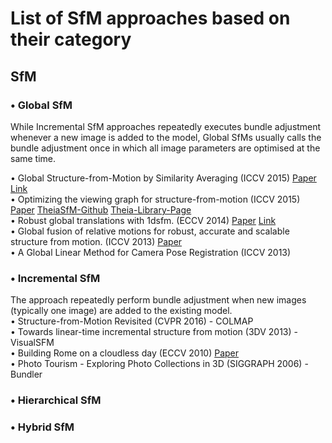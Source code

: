 # List of SfM approaches based on their category<br>

## SfM
### •	Global SfM<br>
While Incremental SfM approaches repeatedly executes bundle adjustment whenever a new image is added to the model, Global SfMs usually calls the bundle adjustment once in which all image parameters are optimised at the same time.<br>

•	Global Structure-from-Motion by Similarity Averaging (ICCV 2015) [Paper](http://openaccess.thecvf.com/content_iccv_2015/papers/Cui_Global_Structure-From-Motion_by_ICCV_2015_paper.pdf)  [Link](https://zhpcui.github.io/projects/ICCV2015_SfM/index.html)<br>
•	Optimizing the viewing graph for structure-from-motion (ICCV 2015) [Paper](http://openaccess.thecvf.com/content_iccv_2015/papers/Sweeney_Optimizing_the_Viewing_ICCV_2015_paper.pdf)  [TheiaSfM-Github](https://github.com/sweeneychris/TheiaSfM)  [Theia-Library-Page](http://www.theia-sfm.org/)<br>
•	Robust global translations with 1dsfm. (ECCV 2014) [Paper](http://www.cs.cornell.edu/projects/1dsfm/docs/1DSfM_ECCV14.pdf)   [Link](http://www.cs.cornell.edu/projects/1dsfm/)<br>
•	Global fusion of relative motions for robust, accurate and scalable structure from motion. (ICCV 2013) [Paper](http://openaccess.thecvf.com/content_iccv_2013/papers/Moulon_Global_Fusion_of_2013_ICCV_paper.pdf)<br>
•	A Global Linear Method for Camera Pose Registration (ICCV 2013)<br>
### •	Incremental SfM<br>
The approach repeatedly perform bundle adjustment when new images (typically one image) are added to the existing model.<br>
•	Structure-from-Motion Revisited (CVPR 2016) - COLMAP<br>
•	Towards linear-time incremental structure from motion (3DV 2013) - VisualSFM<br>
•	Building Rome on a cloudless day (ECCV 2010) [Paper](http://cs.unc.edu/~jmf/publications/Frahm_et_al_ReconstructionFromPhotoCollection.pdf) <br>
•	Photo Tourism - Exploring Photo Collections in 3D (SIGGRAPH 2006) - Bundler<br>
### •	Hierarchical SfM
### •	Hybrid SfM
